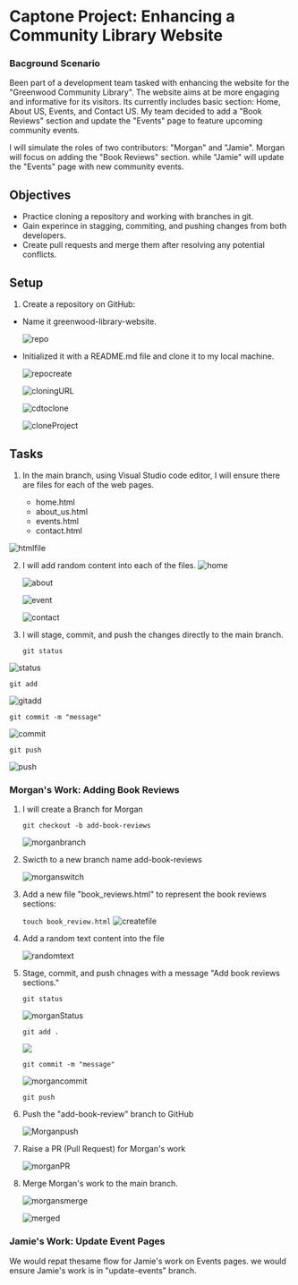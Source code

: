 # Captone Project: Enhancing a Community Library Website

### Bacground Scenario

Been part of a development team tasked with enhancing the website for the "Greenwood Community Library". The website aims at be more engaging and informative for its visitors. Its currently includes basic section: Home, About US, Events, and Contact US. My team decided to add a "Book Reviews" section and update the "Events" page to feature upcoming community events. 

I will simulate the roles of two contributors: "Morgan" and "Jamie". Morgan will focus on adding the "Book Reviews" section. while "Jamie" will update the "Events" page with new community events. 

## Objectives

- Practice cloning a repository and working with branches in git.
- Gain experince in stagging, commiting, and pushing changes from both developers.
- Create pull requests and merge them after resolving any potential conflicts.

## Setup

1. Create a repository on GitHub:

  - Name it greenwood-library-website.

    ![repo](./img/1.reponame.png)

  - Initialized it with a README.md file and clone it to my local machine. 

    ![repocreate](./img/2.RepoCreated.png)

    ![cloningURL](./img/3.httptocopyrepo.png)

    ![cdtoclone](./img/4.cdtoCapStoneDirectory.png)

    ![cloneProject](./img/5.clonethegreenwordProject.png)


## Tasks

1. In the main branch, using Visual Studio code editor, I will ensure there are files for each of the web pages.

    - home.html
    - about_us.html
    - events.html
    - contact.html

  ![htmlfile](./img/6.htmlfiles.png)

 
2. I will add random content into each of the files. 
    ![home](./img/7.home.png)

    ![about](./img/8.about.png)

    ![event](./img/9.event.png)

    ![contact](./img/10.contactus.png)



3. I will stage, commit, and push the changes directly to the main branch. 

   `git status`

  ![status](./img/11.status.png)
  
   `git add`

   ![gitadd](./img/12.gitadd.png)

   `git commit -m "message"`

   ![commit](./img/13.commit.png)

   `git push`

   ![push](./img/14.push.png)


### Morgan's Work: Adding Book Reviews  

1. I will create a Branch for Morgan
  
    `git checkout -b add-book-reviews`

   ![morganbranch](./img/15.morganbook.png)

2. Swicth to a new branch name add-book-reviews

   ![morganswitch](./img/15.morganbook.png)

3. Add a new file "book_reviews.html" to represent the book reviews sections:
 
     `touch book_review.html`
   ![createfile](./img/16.bookreviewfileadded.png)

4. Add a random text content into the file

    ![randomtext](./img/17.randomtextaddedformorgan.png)

5. Stage, commit, and push chnages with a message "Add book reviews sections."
  
     `git status`

    ![morganStatus](./img/18.MorganStatus.png)

     `git add .`

    ![](./img/19.MorganAdd.png)

    `git commit -m "message"`

    ![morgancommit](./img/20.MorganCommit.png)

    `git push`

6. Push the "add-book-review" branch to GitHub

    ![Morganpush](./img/21.morganpush.png)


7. Raise a PR (Pull Request) for Morgan's work

    ![morganPR](./img/22.morganPR.png)

8. Merge Morgan's work to the main branch.

     ![morgansmerge](./img/23.Morganmerge.png)

     ![merged](./img/24.Merged.png)

### Jamie's Work: Update Event Pages

We would repat thesame flow for Jamie's work on Events pages. we would ensure Jamie's work is in "update-events" branch. 

